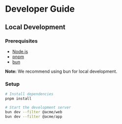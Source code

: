 # Developer Guide

## Local Development

### Prerequisites

- [Node.js](https://nodejs.org/en/download)
- [pnpm](https://pnpm.io/installation)
- [bun](https://bun.sh/docs/installation)

**Note:** We recommend using bun for local development.

### Setup

```sh
# Install dependencies
pnpm install

# Start the development server
bun dev --filter @acme/web
bun dev --filter @acme/app
```
